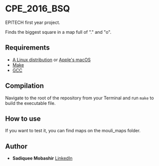 # CPE_2016_BSQ

EPITECH first year project.

Finds the biggest square in a map full of "." and "o".

## Requirements

 - [A Linux distribution](https://en.wikipedia.org/wiki/Linux_distribution) or [Apple's macOS](https://en.wikipedia.org/wiki/MacOS)
 - [Make](https://www.gnu.org/software/make/)
 - [GCC](https://gcc.gnu.org/)

## Compilation

Navigate to the root of the repository from your Terminal and run `make` to build the executable file.

## How to use

If you want to test it, you can find maps on the mouli_maps folder. 

## Author

* **Sadiquee Mobashir** [LinkedIn](https://www.linkedin.com/in/mobashir-sadiquee-aa429a145/)
